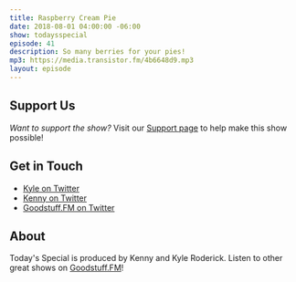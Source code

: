 ```yaml
---
title: Raspberry Cream Pie
date: 2018-08-01 04:00:00 -06:00
show: todaysspecial
episode: 41
description: So many berries for your pies!
mp3: https://media.transistor.fm/4b6648d9.mp3
layout: episode
---
```



## Support Us
*Want to support the show?* Visit our [Support page](https://goodstuff.fm/support) to help make this show possible!

## Get in Touch
- [Kyle on Twitter](http://twitter.com/dogburps)
- [Kenny on Twitter](http://twitter.com/kennyroderick_)
- [Goodstuff.FM on Twitter](http://twitter.com/goodstufffm)
## About

Today's Special is produced by Kenny and Kyle Roderick. Listen to other great shows on [Goodstuff.FM](http://goodstuff.fm/shows)!